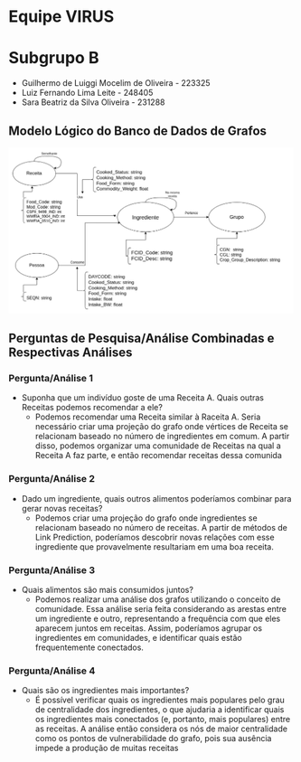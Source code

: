 # Equipe VIRUS

# Subgrupo B
* Guilhermo de Luiggi Mocelim de Oliveira - 223325
* Luiz Fernando Lima Leite - 248405
* Sara Beatriz da Silva Oliveira - 231288

## Modelo Lógico do Banco de Dados de Grafos
![Modelo Lógico de Grafos](images/modelo-logico.png)

## Perguntas de Pesquisa/Análise Combinadas e Respectivas Análises

### Pergunta/Análise 1
* Suponha que um indivíduo goste de uma Receita A. Quais outras Receitas podemos recomendar a ele?
  * Podemos recomendar uma Receita similar à Raceita A.
Seria necessário criar uma projeção do grafo onde vértices de Receita se relacionam baseado no número de ingredientes em comum.
A partir disso, podemos organizar uma comunidade de Receitas na qual a Receita A faz parte, e então recomendar receitas dessa comunida

### Pergunta/Análise 2
 * Dado um ingrediente, quais outros alimentos poderíamos combinar para gerar novas receitas?
   * Podemos criar uma projeção do grafo onde ingredientes se relacionam baseado no número de receitas. A partir de métodos de Link Prediction, poderíamos descobrir novas relações com esse ingrediente que provavelmente resultariam em uma boa receita.

### Pergunta/Análise 3
 * Quais alimentos são mais consumidos juntos?
   * Podemos realizar uma análise dos grafos utilizando o conceito de comunidade. Essa análise seria feita considerando as arestas entre um ingrediente e outro, representando a frequência com que eles aparecem juntos em receitas. Assim, poderíamos agrupar os ingredientes em comunidades, e identificar quais estão frequentemente conectados.

### Pergunta/Análise 4
* Quais são os ingredientes mais importantes?
   * É possível verificar quais os ingredientes mais populares pelo grau de centralidade dos ingredientes, o que ajudaria a identificar quais os ingredientes mais conectados (e, portanto, mais populares) entre as receitas. A análise então considera os nós de maior centralidade como os pontos de vulnerabilidade do grafo, pois sua ausência impede a produção de muitas receitas
